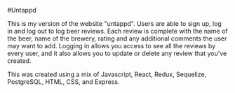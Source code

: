 #Untappd

This is my version of the website "untappd".  Users are able to sign up, log in and log out to log beer reviews.  Each review is complete with the name of the beer, name of the brewery, rating and any additional comments the user may want to add. Logging in allows you access to see all the reviews by every user, and it also allows you to update or delete any review that you've created. 

This was created using a mix of Javascript, React, Redux, Sequelize, PostgreSQL, HTML, CSS, and Express.
